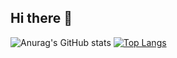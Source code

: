 ## Hi there 👋

<!--
**StaticNur/StaticNur** is a ✨ _special_ ✨ repository because its `README.md` (this file) appears on your GitHub profile.

Here are some ideas to get you started:

- 🔭 I’m currently working on ...
- 🌱 I’m currently learning ...
- 👯 I’m looking to collaborate on ...
- 🤔 I’m looking for help with ...
- 💬 Ask me about ...
- 📫 How to reach me: ...
- 😄 Pronouns: ...
- ⚡ Fun fact: ...
- Доступные ранги: S (топ 1%), A+ (12,5%), A (25%), A- (37,5%), B+ (50%), B (62,5%), B- (75%), C+ (87,5%) и C (все).
-->
![Anurag's GitHub stats](https://github-readme-stats.vercel.app/api?username=StaticNur&show_icons=true&theme=merko)
[![Top Langs](https://github-readme-stats.vercel.app/api/top-langs/?username=StaticNur&layout=compact&size_weight=0.5&count_weight=0.5&langs_count=8&theme=merko)](https://github.com/StaticNur/github-readme-stats)
